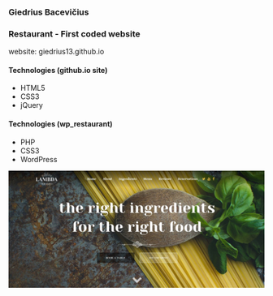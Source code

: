 ### Giedrius Bacevičius

### Restaurant - First coded website
website: giedrius13.github.io

#### Technologies (github.io site)
* HTML5
* CSS3
* jQuery

#### Technologies (wp_restaurant)
* PHP
* CSS3
* WordPress 


![demo](projects_hero_pages_images/restaurant_hero_page.jpg)
